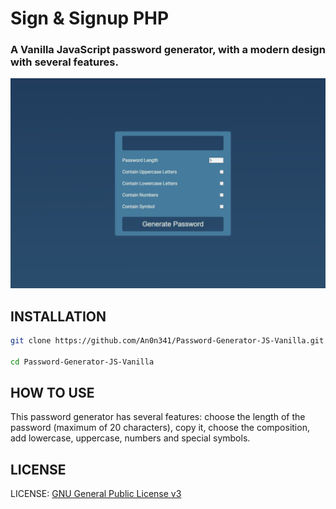 # Sign & Signup PHP

### A Vanilla JavaScript password generator, with a modern design with several features.

![presentation_image](generator.png)

## INSTALLATION

```sh
git clone https://github.com/An0n341/Password-Generator-JS-Vanilla.git

cd Password-Generator-JS-Vanilla
```

## HOW TO USE

This password generator has several features: choose the length of the password (maximum of 20 characters), copy it, choose the composition, add lowercase, uppercase, numbers and special symbols.

## LICENSE

LICENSE: [GNU General Public License v3](LICENSE)
